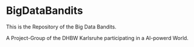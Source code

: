 # BigDataBandits
This is the Repository of the Big Data Bandits.

A Project-Group of the DHBW Karlsruhe participating in a AI-powerd World.
